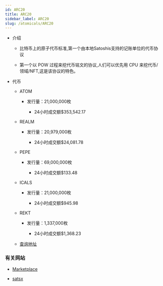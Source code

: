 ```yaml
---
id: ARC20
title: ARC20
sidebar_label: ARC20
slug: /atomicals/ARC20
---
```


- 介绍

	- 比特币上的原子代币标准,第一个由本地Satoshis支持的记账单位的代币协议

	- 第一个以 POW 过程来挖代币铭文的协议,人们可以优先用 CPU 来挖代币/领域/NFT,这是该协议的特色。

- 代币

	- ATOM

		- 发行量：21,000,000枚

			- 24小时成交额$353,542.17

	- REALM

		- 发行量：20,979,000枚

			- 24小时成交额$24,081.78

	- PEPE

		- 发行量：69,000,000枚

			- 24小时成交额$133.48

	- ICALS

		- 发行量：21,000,000枚

			- 24小时成交额$945.98

	- REKT

		- 发行量：1,337,000枚

			- 24小时成交额$1,368.23

	- [查询地址](https://atomicalmarket.com/marketplace/token)

### 有关网站

- [Marketplace](https://atomicalmarket.com/token)

- [satsx](https://www.satsx.io/marketplace/atomicals/ft?types=&sort_by=price&page=1&q=atom)

